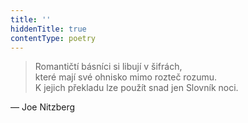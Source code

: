 ```yaml
---
title: ''
hiddenTitle: true
contentType: poetry
---
```


<section>

>   

> Romantičtí básníci si libují v šifrách,  
> které mají své ohnisko mimo rozteč rozumu.  
> K jejich překladu lze použít snad jen Slovník noci.

— Joe Nitzberg

</section>

